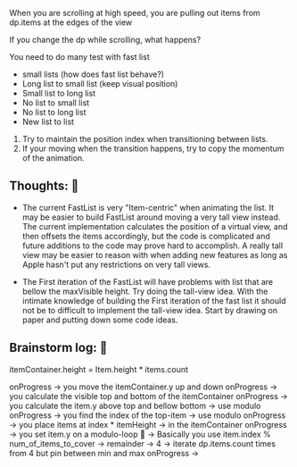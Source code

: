 When you are scrolling at high speed, you are pulling out items from dp.items at the edges of the view

If you change the dp while scrolling, what happens?


You need to do many test with fast list
- small lists (how does fast list behave?)
- Long list to small list (keep visual position)
- Small list to long list 
- No list to small list
- No list to long list
- New list to list

1. Try to maintain the position index when transitioning between lists.
2. If your moving when the transition happens, try to copy the momentum of the animation.


## Thoughts: 💭

- The current FastList is very "Item-centric" when animating the list. It may be easier to build FastList around moving a very tall view instead. The current implementation calculates the position of a virtual view, and then offsets the items accordingly, but the code is complicated and future additions to the code may prove hard to accomplish. A really tall view may be easier to reason with when adding new features as long as Apple hasn't put any restrictions on very tall views. 

- The First iteration of the FastList will have problems with list that are bellow the maxVisible height. Try doing the tall-view idea. With the intimate knowledge of building the First iteration of the fast list it should not be to difficult to implement the tall-view idea. Start by drawing on paper and putting down some code ideas.

## Brainstorm log: 🔬

itemContainer.height = Item.height * items.count

onProgress -> you move the itemContainer.y up and down
onProgress -> you calculate the visible top and bottom of the itemContainer
onProgress -> you calculate the item.y above top and bellow bottom -> use modulo
onProgress -> you find the index of the top-item -> use modulo
onProgress -> you place items at index * itemHeight -> in the itemContainer
onProgress -> you set item.y on a modulo-loop 🔑 -> Basically you use item.index % num_of_items_to_cover -> remainder -> 4 -> iterate dp.items.count times from 4 but pin between min and max
onProgress -> 